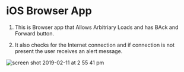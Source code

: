 # iOS Browser App

1. This is Browser app that Allows Arbitriary Loads and has BAck and Forward button.

2. It also checks for the Internet connection and if connection is not present the user receives an alert message.



![screen shot 2019-02-11 at 2 55 41 pm](https://user-images.githubusercontent.com/13806781/52590762-28c71180-2e10-11e9-84c9-29cf114ec717.png)
